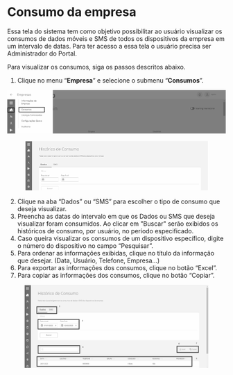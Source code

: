 # Consumo da empresa

Essa tela do sistema tem como objetivo possibilitar ao usuário visualizar os consumos de dados móveis e SMS de todos os dispositivos da empresa em um intervalo de datas. Para ter acesso a essa tela o usuário precisa ser Administrador do Portal.

Para visualizar os consumos, siga os passos descritos abaixo.

1. Clique no menu “**Empresa**” e selecione o submenu “**Consumos**”.

![](<../../.gitbook/assets/0 (1) (1) (1).png>)

<figure><img src="../../.gitbook/assets/image (4) (1).png" alt="" width="531"><figcaption></figcaption></figure>

2. Clique na aba “Dados” ou “SMS” para escolher o tipo de consumo que deseja visualizar.
3. Preencha as datas do intervalo em que os Dados ou SMS que deseja visualizar foram consumidos. Ao clicar em "Buscar" serão exibidos os históricos de consumo, por usuário, no período especificado.
4. Caso queira visualizar os consumos de um dispositivo específico, digite o número do dispositivo no campo “Pesquisar”.
5. Para ordenar as informações exibidas, clique no título da informação que desejar. (Data, Usuário, Telefone, Empresa...)
6. Para exportar as informações dos consumos, clique no botão “Excel”.
7. Para copiar as informações dos consumos, clique no botão “Copiar”.

<figure><img src="../../.gitbook/assets/image (9) (1) (1).png" alt="" width="563"><figcaption></figcaption></figure>
